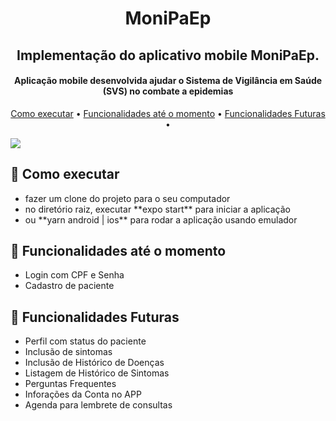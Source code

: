 <h1 align="center">
  MoniPaEp
</h1>

<h2 align="center">
    Implementação do aplicativo mobile MoniPaEp.
</h2>

<h4 align="center">Aplicação mobile desenvolvida ajudar o Sistema de Vigilância em Saúde (SVS) no combate a epidemias</h4>

<p align="center">
  <a href="#como-executar">Como executar</a> •
  <a href="#funcionalidades até o momento">Funcionalidades até o momento</a> •
  <a href="#funcionalidades futuras">Funcionalidades Futuras</a> •
</p>

![](https://github.com/vinicius-claus/CursoReactNative/blob/production/figma.png)


## 🚀 Como executar
<ul>
  <li> fazer um clone do projeto para o seu computador </li>
  <li> no diretório raiz, executar **expo start** para iniciar a aplicação </li>
  <li> ou **yarn android | ios** para rodar a aplicação usando emulador </li>
</ul>

## 💬 Funcionalidades até o momento
<ul>
  <li>Login com CPF e Senha</li>
  <li>Cadastro de paciente</li>
</ul>


## 💬 Funcionalidades Futuras
<ul>
  <li>Perfil com status do paciente</li>
  <li>Inclusão de sintomas</li>
  <li>Inclusão de Histórico de Doenças</li>
  <li>Listagem de Histórico de Sintomas</li>
  <li>Perguntas Frequentes</li>
  <li>Inforações da Conta no APP</li>
  <li>Agenda para lembrete de consultas</li>
</ul>